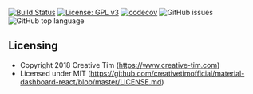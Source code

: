 [![Build Status](https://dev.azure.com/NHSDigitalIXN/Mental%20Health%20System/_apis/build/status/Frontend%20-%20CI?branchName=master)](https://dev.azure.com/NHSDigitalIXN/Mental%20Health%20System/_build/latest?definitionId=4&branchName=master) [![License: GPL v3](https://img.shields.io/badge/License-GPLv3-blue.svg)](https://www.gnu.org/licenses/gpl-3.0) [![codecov](https://codecov.io/gh/buseolafusca/mhs-mental-health-system-frontend/branch/master/graph/badge.svg)](https://codecov.io/gh/buseolafusca/mhs-mental-health-system-frontend) ![GitHub issues](https://img.shields.io/github/issues/buseolafusca/mhs-mental-health-system-frontend.svg) ![GitHub top language](https://img.shields.io/github/languages/top/buseolafusca/mhs-mental-health-system-frontend.svg)


## Licensing

- Copyright 2018 Creative Tim (https://www.creative-tim.com)
- Licensed under MIT (https://github.com/creativetimofficial/material-dashboard-react/blob/master/LICENSE.md)

